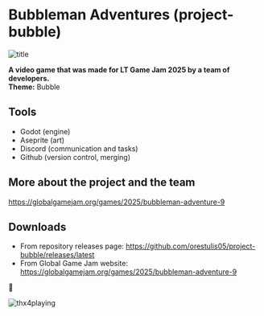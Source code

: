 # Bubbleman Adventures (project-bubble)

![title](https://github.com/user-attachments/assets/bba84eef-c6ed-4eac-ac45-d912428a83d1)

**A video game that was made for LT Game Jam 2025 by a team of developers.**<br>
**Theme:** Bubble

## Tools
- Godot (engine)
- Aseprite (art)
- Discord (communication and tasks)
- Github (version control, merging)

## More about the project and the team
https://globalgamejam.org/games/2025/bubbleman-adventure-9

## Downloads
- From repository releases page: https://github.com/orestulis05/project-bubble/releases/latest
- From Global Game Jam website: https://globalgamejam.org/games/2025/bubbleman-adventure-9

🙂

![thx4playing](https://github.com/user-attachments/assets/8542aa18-74ed-4253-958a-2707030c68d8)
